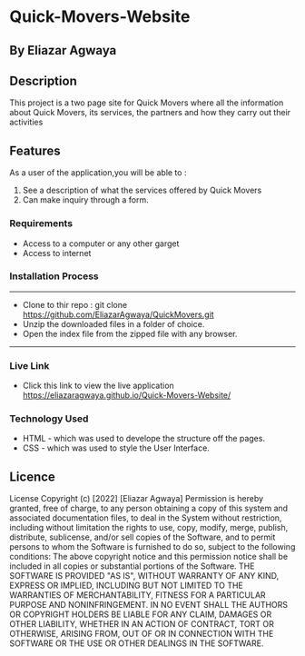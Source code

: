 # Quick-Movers-Website

## By Eliazar Agwaya
 ## Description
 <p>This project is a two page site for Quick Movers where all the information about Quick Movers, its services, the partners and how they carry out their activities</p>

## Features
As a user of the application,you will be able to :
1. See a description of what the services offered by Quick Movers
1. Can make inquiry through a form.
 ###  Requirements
 * Access to  a computer or any other garget
 * Access to internet
 ### Installation Process
 ****
* Clone to thir repo : git clone https://github.com/EliazarAgwaya/QuickMovers.git
* Unzip the downloaded files in a folder of choice.
* Open the index file from the zipped file with any browser.
 ****
### Live Link
- Click this link to view the live application https://eliazaragwaya.github.io/Quick-Movers-Website/
### Technology  Used
* HTML - which was used to develope the structure off the pages.
* CSS - which was used to style the User Interface.
## Licence
License
Copyright (c) [2022] [Eliazar Agwaya]
Permission is hereby granted, free of charge, to any person obtaining a copy
of this system and associated documentation files, to deal
in the System without restriction, including without limitation the rights
to use, copy, modify, merge, publish, distribute, sublicense, and/or sell
copies of the Software, and to permit persons to whom the Software is
furnished to do so, subject to the following conditions:
The above copyright notice and this permission notice shall be included in all
copies or substantial portions of the Software.
THE SOFTWARE IS PROVIDED "AS IS", WITHOUT WARRANTY OF ANY KIND, EXPRESS OR
IMPLIED, INCLUDING BUT NOT LIMITED TO THE WARRANTIES OF MERCHANTABILITY,
FITNESS FOR A PARTICULAR PURPOSE AND NONINFRINGEMENT. IN NO EVENT SHALL THE
AUTHORS OR COPYRIGHT HOLDERS BE LIABLE FOR ANY CLAIM, DAMAGES OR OTHER
LIABILITY, WHETHER IN AN ACTION OF CONTRACT, TORT OR OTHERWISE, ARISING FROM,
OUT OF OR IN CONNECTION WITH THE SOFTWARE OR THE USE OR OTHER DEALINGS IN THE
SOFTWARE.

